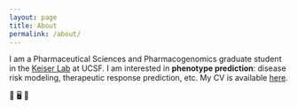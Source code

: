 ```yaml
---
layout: page
title: About
permalink: /about/
---
```


I am a Pharmaceutical Sciences and Pharmacogenomics graduate student in the [Keiser Lab](https://www.keiserlab.org/) at UCSF. I am interested in **phenotype prediction**: disease risk modeling, therapeutic response prediction, etc. My CV is available [here](../docs/cv.pdf).

:pill:
:desktop_computer:
:crystal_ball: